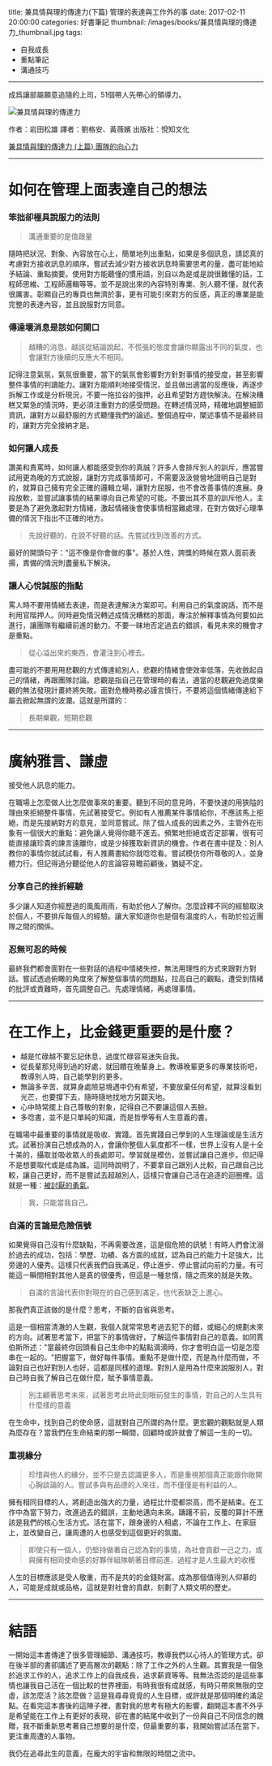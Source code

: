 title: 兼具情與理的傳達力(下篇) 管理的表達與工作外的事
date: 2017-02-11 20:00:00
categories: 好書筆記
thumbnail: /images/books/兼具情與理的傳達力_thumbnail.jpg
tags:
- 自我成長
- 重點筆記
- 溝通技巧
---

成爲讓部屬願意追隨的上司，51個帶人先帶心的領導力。

![兼具情與理的傳達力](/images/books/兼具情與理的傳達力.jpg)

作者：岩田松雄
譯者：劉格安、黃薇嬪
出版社：悅知文化

[兼具情與理的傳達力 (上篇) 團隊的向心力](/2017/02/11/20170211_BOOKS_兼具情與理的傳達力-1/)

*****

# 如何在管理上面表達自己的想法

### 笨拙卻極具說服力的法則

> 溝通重要的是值跟量

隨時把狀況、對象、內容放在心上，簡單地列出重點，如果是多個訊息，請認真的考慮對方接收訊息的順序。嘗試去減少對方接收訊息時需要思考的量，盡可能地給予結論、重點摘要。使用對方能聽懂的慣用語，別自以為是或是說很難懂的話，工程師思維、工程師邏輯等等。並不是說出來的內容特別專業、別人聽不懂，就代表很厲害。彰顯自己的專頁也無濟於事，更有可能引來對方的反感，真正的專業是能完整的表達內容，並且說服對方同意。

### 傳達壞消息是該如何開口

<!-- more -->

> 越糟的消息，越該從結論說起，不慌張的態度會讓你顯露出不同的氣度，也會讓對方後續的反應大不相同。

記得注意氣氛，氣氛很重要，當下的氣氛會影響對方針對事情的接受度，甚至影響整件事情的判讀能力。讓對方能順利地接受情況，並且做出適當的反應後，再逐步拆解工作或是分析現況，不要一拖拉谷的強押，必且希望對方趕快解決。在解決糟糕又緊急的情況時，更必須注重對方的感受問題。在轉述情況時，精確地調整細節資訊，讓對方以最舒服的方式聽懂我們的論述。整個過程中，闡述事情不是最終目的，讓對方完全接納才是。

### 如何讓人成長

讚美和責罵時，如何讓人都能感受到你的真誠？許多人會排斥別人的訓斥，應當嘗試用更為晚的方式說服，讓對方完成事情即可，不需要汲汲營營地證明自己是對的，就算自己擁有完全正確的邏輯立場，讓對方屈服，也不會改善事情的進展。身段放軟，並嘗試讓事情的結果導向自己希望的可能。不要出其不意的訓斥他人，主要是為了避免激起對方情緒，激起情緒後會使事情相當難處理，在對方做好心理準備的情況下指出不正確的地方。

> 先說好聽的，在說不好聽的話。先嘗試找到改善的方式。

最好的開頭句子："這不像是你會做的事"。基於人性，誇獎的時候在眾人面前表揚，責備的情況則盡量私下解決。

### 讓人心悅誠服的指點

罵人時不要用情緒去表達，而是表達解決方案即可。利用自己的氣度說話，而不是利用官階押人。同時避免情況轉述成情況糟糕的那面，專注於解釋事情為何要如此進行，讓團隊有繼續前進的動力。不要一昧地否定過去的錯誤，看見未來的機會才是重點。

> 從心溢出來的東西，會灌注到心裡去。

盡可能的不要用用悲觀的方式傳達給別人，悲觀的情緒會使效率低落，先收斂起自己的情緒，再跟團隊討論。悲觀是指自己在管理時的看法，適當的悲觀避免過度樂觀的無法發現計畫終將失敗。面對危機時務必謹言慎行，不要將這個情緒傳達給下屬去掀起無謂的波瀾。這就是所謂的：

> 長期樂觀，短期悲觀

****

# 廣納雅言、謙虛

接受他人訊息的能力。

在職場上怎麼做人比怎麼做事來的重要。聽到不同的意見時，不要快速的用狹隘的理由來拒絕整件事情，先試著接受它。例如有人推薦某件事情給你，不應該馬上拒絕，而是先接納對方的意見，並同意嘗試。除了個人成長的因素之外，主管外在形象有一個很大的重點：避免讓人覺得你聽不進去。頻繁地拒絕或否定部署，很有可能直接讓珍貴的諫言遠離你，或是少掉獲取新資訊的機會。作者在書中提及：別人教你的事情你就試試看，有人推薦書給你就唸唸看。嘗試模仿你所尊敬的人，並身體力行。但記得過分聽從他人的言論容易瞻前顧後，猶疑不定。

### 分享自己的挫折經驗

多少讓人知道你經歷過的風風雨雨，有助於他人了解你。怎麼詮釋不同的經驗取決於個人，不要排斥每個人的經驗。讓大家知道你也是個有溫度的人，有助於拉近團隊之間的關係。

### 忍無可忍的時候

最終我們都會面對在一些對話的過程中情緒失控，無法用理性的方式來跟對方對話。嘗試透過俯瞰的角度來了解整個事情的問題點，拉高自己的觀點，遭受到情緒的批評或責難時，首先調整自己。先處理情緒，再處理事情。

*****

# 在工作上，比金錢更重要的是什麼？

* 越是忙碌越不要忘記休息，過度忙碌容易迷失自我。
* 從長輩那兒得到過的好處，就回饋在晚輩身上。教導晚輩更多的專業技術吧，教導別人時，自己能學到的更多。
* 無論多辛苦、就算身處險惡境遇中仍有希望，不要放棄任何希望，就算沒看到光芒，也要撐下去，隨時隨地找地方另闢天地。
* 心中時常擺上自己尊敬的對象，記得自己不要讓這個人丟臉。
* 多唸書，並不是只單純的知識，而是哲學等有人生意義的書。

在職場中最重要的事情就是吸收、實踐。首先實踐自己學到的人生理論或是生活方式。試著扮演自己想成為的人，會讓你整個人氣度都不一樣，世界上沒有人是十全十美的，攝取並吸收眾人的長處即可。學習就是模仿，並嘗試讓自己進步。但記得不是想要取代或是成為誰。這同時說明了，不要拿自己跟別人比較，自己跟自己比較，讓自己更好，而不是嘗試去超越別人，這樣只會讓自己活在追逐的迴圈裡。這就是一種：[被討厭的勇氣](/2017/01/31/20170131_BOOKS_被討厭的勇氣1-1/)。

> 我，只能當我自己。

### 自滿的言論是危險信號

如果覺得自己沒有什麼缺點，不再需要改進，這是個危險的訊號！有時人們會沈溺於過去的成功，包括：學歷、功績、各方面的成就，認為自己的能力十足強大，比旁邊的人優秀。這樣只代表我們自我滿足，停止進步、停止嘗試向前的力量。有可能這一瞬間相對其他人是真的很優秀，但這是一種怠惰，隨之而來的就是失敗。

> 自滿的言論代表你對現在的自己感到滿足，也代表缺乏上進心。

那我們真正該做的是什麼？思考，不斷的自省與思考。

這是一個相當清澈的人生觀，我個人就常常思考過去犯下的錯，或細心的規劃未來的方向。試著思考當下，把當下的事情做好，了解這件事情對自己的意義。如同賈伯斯所述："當最終你回頭看自己生命中的點點滴滴時，你才會明白這一切是怎麼串在一起的。"把握當下，做好每件事情。重點不是做什麼，而是為什麼而做，不論對自己也好對別人也好，這都是同樣的道理。對別人是用為什麼來說服別人，對自己時自我了解自己在做什麼，賦予事情意義。

> 別主顧著思考未來，試著思考此時此刻眼前發生的事情，對自己的人生具有什麼樣的意義

在生命中，找到自己的使命感，這就對自己所謂的為什麼。更宏觀的觀點就是人類為麼存在？當我們在生命結束的那一瞬間，回顧時或許就會了解這一生的一切。

### 重視緣分

> 珍惜與他人的緣分，並不只是去認識更多人，而是重視那個真正能跟你敞開心胸談論的人。嘗試多與有品德的人來往，而不僅僅是有利益的人。

擁有相同目標的人，將創造出強大的力量，過程比什麼都崇高，而不是結束。在工作中為當下努力，改進過去的錯誤，主動地邁向未來。躊躇不前，反覆的算計不應該是我們的核心生活方式。活在當下，跟身邊的人相處，不論在工作上、在家庭上，並改變自己，讓周遭的人也感受到這個更好的氛圍。

> 即使只有一個人，仍堅持做著自己認為對的事情，為社會貢獻一己之力，或與擁有相同使命感的好夥伴組隊朝著目標前進，過程才是人生最大的收穫

人生的目標應該是受人敬重，而不是共的的金錢財富。成為那個值得別人仰慕的人，可能是成就或品格，這就是對社會的貢獻，刻劃了人類文明的歷史。

*****

# 結語

一開始這本書傳達了很多管理細節、溝通技巧，教導我們以心待人的管理方式。卻在後半部的書卻講述了更高層次的觀點：除了工作之外的人生觀。其實我是一個急於追求工作的人，追求工作上的自我成長，追求薪資等等。我無法否認的是這些事情也讓我自己活在一個比較的世界裡面，有時我很有成就感，有時只帶來無限的空虛，該怎麼活？該怎麼做？這是我尋尋覓覓的人生目標，或許就是那個明確的滿足點。在看完這本書後的這陣子裡，書對我的思考有極大的影響，翻開這本書不外乎是希望能在工作上有更好的表現，卻在書的結尾中收到了一份與自己不同信念的餽贈，我不斷重新思考著自己想要的是什麼，但最重要的事，我開始嘗試活在當下，更注重周遭的人事物。

我仍在追尋此生的意義，在龐大的宇宙和無限的時間之流中。
